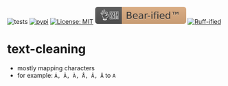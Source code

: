 ![tests](https://github.com/dertilo/python-text-cleaning/actions/workflows/tests.yml/badge.svg)
[![pypi](https://img.shields.io/pypi/v/python-text-cleaning.svg)](https://pypi.python.org/project/python-text-cleaning)
[![License: MIT](https://img.shields.io/badge/License-MIT-green.svg)](https://opensource.org/licenses/MIT)
[![bear-ified](https://raw.githubusercontent.com/beartype/beartype-assets/main/badge/bear-ified.svg)](https://beartype.readthedocs.io)
[![Ruff-ified](https://img.shields.io/endpoint?url=https://raw.githubusercontent.com/astral-sh/ruff/main/assets/badge/v2.json)](https://github.com/dertilo/python-linters/blob/master/python_linters/ruff.toml)


# text-cleaning
- mostly mapping characters
- for example: `Á, Ǎ, À, Å, Â, Ā` to `A`
